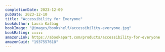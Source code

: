 ```yaml
---
completionDate: 2023-12-09
pubDate: 2023-12-10
title: "Accessibility for Everyone"
bookAuthor: Laura Kalbag
bookImage: "@images/bookshelf/accessibility-everyone.jpg"
bookRating: ★★★★★
amazonLink: https://abookapart.com/products/accessibility-for-everyone
amazonGuid: "1937557618"
---
```


